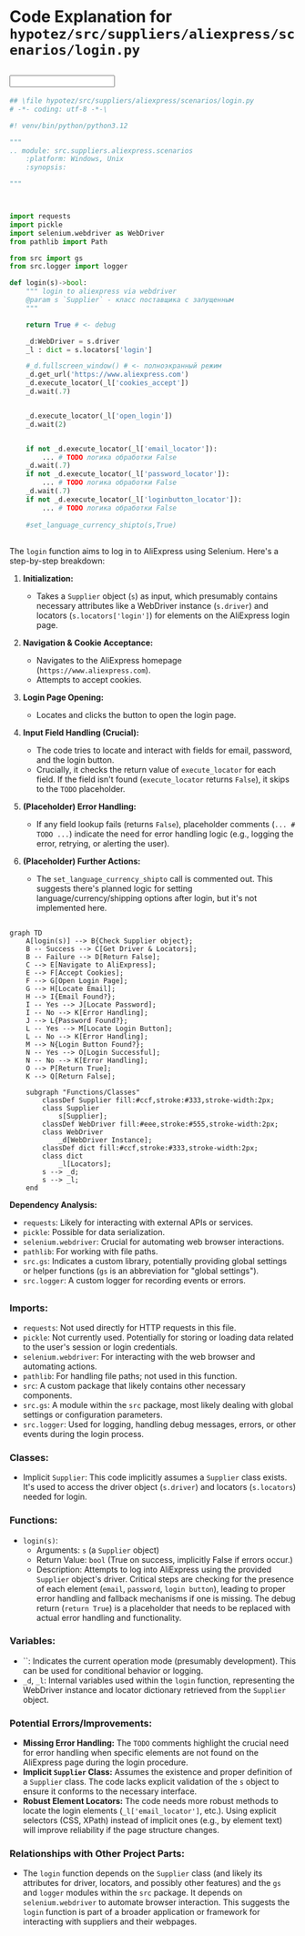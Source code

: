 # Code Explanation for `hypotez/src/suppliers/aliexpress/scenarios/login.py`

## <input code>

```python
## \file hypotez/src/suppliers/aliexpress/scenarios/login.py
# -*- coding: utf-8 -*-\

#! venv/bin/python/python3.12

"""
.. module: src.suppliers.aliexpress.scenarios 
	:platform: Windows, Unix
	:synopsis:

"""



import requests
import pickle
import selenium.webdriver as WebDriver
from pathlib import Path

from src import gs
from src.logger import logger

def login(s)->bool:
    """ login to aliexpress via webdriver
    @param s `Supplier` - класс поставщика с запущенным 
    """

    return True # <- debug

    _d:WebDriver = s.driver
    _l : dict = s.locators['login']

    #_d.fullscreen_window() # <- полноэкранный режим 
    _d.get_url('https://www.aliexpress.com')
    _d.execute_locator(_l['cookies_accept'])
    _d.wait(.7)


    _d.execute_locator(_l['open_login'])
    _d.wait(2)


    if not _d.execute_locator(_l['email_locator']): 
        ... # TODO логика обработки False
    _d.wait(.7)
    if not _d.execute_locator(_l['password_locator']): 
        ... # TODO логика обработки False
    _d.wait(.7)
    if not _d.execute_locator(_l['loginbutton_locator']): 
        ... # TODO логика обработки False
    
    #set_language_currency_shipto(s,True)


```

## <algorithm>

The `login` function aims to log in to AliExpress using Selenium.  Here's a step-by-step breakdown:

1. **Initialization:**
    - Takes a `Supplier` object (`s`) as input, which presumably contains necessary attributes like a WebDriver instance (`s.driver`) and locators (`s.locators['login']`) for elements on the AliExpress login page.

2. **Navigation & Cookie Acceptance:**
    - Navigates to the AliExpress homepage (`https://www.aliexpress.com`).
    - Attempts to accept cookies.

3. **Login Page Opening:**
   - Locates and clicks the button to open the login page.

4. **Input Field Handling (Crucial):**
    - The code tries to locate and interact with fields for email, password, and the login button.
    - Crucially, it checks the return value of `execute_locator` for each field.  If the field isn't found (`execute_locator` returns `False`), it skips to the `TODO` placeholder.

5. **(Placeholder) Error Handling:**
    - If any field lookup fails (returns `False`), placeholder comments (`... # TODO ...`) indicate the need for error handling logic (e.g., logging the error, retrying, or alerting the user).

6. **(Placeholder) Further Actions:**
   - The `set_language_currency_shipto` call is commented out.  This suggests there's planned logic for setting language/currency/shipping options after login, but it's not implemented here.


## <mermaid>

```mermaid
graph TD
    A[login(s)] --> B{Check Supplier object};
    B -- Success --> C[Get Driver & Locators];
    B -- Failure --> D[Return False];
    C --> E[Navigate to AliExpress];
    E --> F[Accept Cookies];
    F --> G[Open Login Page];
    G --> H[Locate Email];
    H --> I{Email Found?};
    I -- Yes --> J[Locate Password];
    I -- No --> K[Error Handling];
    J --> L{Password Found?};
    L -- Yes --> M[Locate Login Button];
    L -- No --> K[Error Handling];
    M --> N{Login Button Found?};
    N -- Yes --> O[Login Successful];
    N -- No --> K[Error Handling];
    O --> P[Return True];
    K --> Q[Return False];
    
    subgraph "Functions/Classes"
        classDef Supplier fill:#ccf,stroke:#333,stroke-width:2px;
        class Supplier
            s[Supplier];
        classDef WebDriver fill:#eee,stroke:#555,stroke-width:2px;
        class WebDriver
            _d[WebDriver Instance];
        classDef dict fill:#ccf,stroke:#333,stroke-width:2px;
        class dict
            _l[Locators];
        s --> _d;
        s --> _l;
    end
```

**Dependency Analysis:**

- `requests`:  Likely for interacting with external APIs or services.
- `pickle`: Possible for data serialization.
- `selenium.webdriver`:  Crucial for automating web browser interactions.
- `pathlib`: For working with file paths.
- `src.gs`:  Indicates a custom library, potentially providing global settings or helper functions (`gs` is an abbreviation for "global settings").
- `src.logger`:  A custom logger for recording events or errors.


## <explanation>

### Imports:

- `requests`:  Not used directly for HTTP requests in this file.
- `pickle`:  Not currently used.  Potentially for storing or loading data related to the user's session or login credentials.
- `selenium.webdriver`: For interacting with the web browser and automating actions.
- `pathlib`: For handling file paths; not used in this function.
- `src`:  A custom package that likely contains other necessary components.
- `src.gs`:  A module within the `src` package, most likely dealing with global settings or configuration parameters.
- `src.logger`:  Used for logging, handling debug messages, errors, or other events during the login process.


### Classes:

- Implicit `Supplier`:  This code implicitly assumes a `Supplier` class exists. It's used to access the driver object (`s.driver`) and locators (`s.locators`) needed for login.


### Functions:

- `login(s)`:
    - Arguments: `s` (a `Supplier` object)
    - Return Value: `bool` (True on success, implicitly False if errors occur.)
    - Description: Attempts to log into AliExpress using the provided `Supplier` object's driver. Critical steps are checking for the presence of each element (`email`, `password`, `login button`), leading to proper error handling and fallback mechanisms if one is missing.  The debug return (`return True`) is a placeholder that needs to be replaced with actual error handling and functionality.


### Variables:

- ``:  Indicates the current operation mode (presumably development). This can be used for conditional behavior or logging.
- `_d`, `_l`: Internal variables used within the `login` function, representing the WebDriver instance and locator dictionary retrieved from the `Supplier` object.


### Potential Errors/Improvements:

- **Missing Error Handling:** The `TODO` comments highlight the crucial need for error handling when specific elements are not found on the AliExpress page during the login procedure.
- **Implicit `Supplier` Class:** Assumes the existence and proper definition of a `Supplier` class.  The code lacks explicit validation of the `s` object to ensure it conforms to the necessary interface.
- **Robust Element Locators:**  The code needs more robust methods to locate the login elements (`_l['email_locator']`, etc.).  Using explicit selectors (CSS, XPath) instead of implicit ones (e.g., by element text) will improve reliability if the page structure changes.


### Relationships with Other Project Parts:

- The `login` function depends on the `Supplier` class (and likely its attributes for driver, locators, and possibly other features) and the `gs` and `logger` modules within the `src` package.  It depends on `selenium.webdriver` to automate browser interaction. This suggests the `login` function is part of a broader application or framework for interacting with suppliers and their webpages.
```
